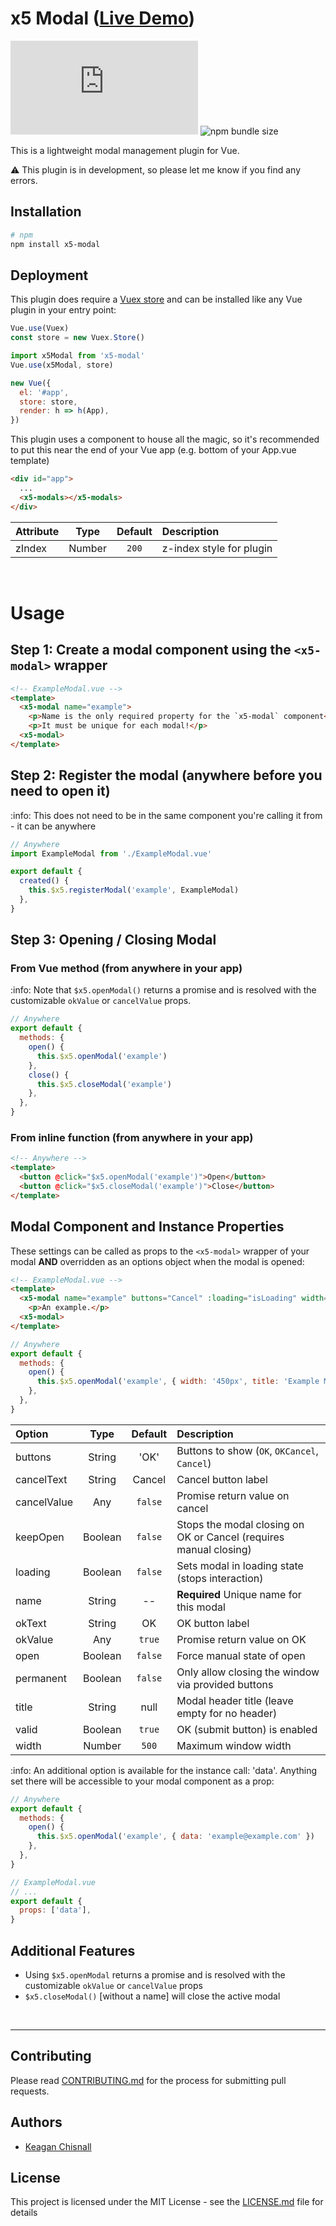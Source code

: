 # x5 Modal ([Live Demo](https://codesandbox.io/s/x5-modal-example-i3301?hidenavigation=1&view=preview))

![GitHub file size in bytes](https://img.shields.io/github/size/xon52/x5-modal/dist/index.js)
![npm bundle size](https://img.shields.io/bundlephobia/minzip/x5-modal)

This is a lightweight modal management plugin for Vue.

:warning: This plugin is in development, so please let me know if you find any errors.

## Installation

```bash
# npm
npm install x5-modal
```

## Deployment

This plugin does require a [Vuex store](https://vuex.vuejs.org/) and can be installed like any Vue plugin in your entry
point:

```js
Vue.use(Vuex)
const store = new Vuex.Store()

import x5Modal from 'x5-modal'
Vue.use(x5Modal, store)

new Vue({
  el: '#app',
  store: store,
  render: h => h(App),
})
```

This plugin uses a component to house all the magic, so it's recommended to put this near the end of your Vue app (e.g.
bottom of your App.vue template)

```html
<div id="app">
  ...
  <x5-modals></x5-modals>
</div>
```

| Attribute |  Type  | Default | Description              |
| :-------- | :----: | :-----: | :----------------------- |
| zIndex    | Number |  `200`  | z-index style for plugin |

<br>

# Usage

## Step 1: Create a modal component using the `<x5-modal>` wrapper

```html
<!-- ExampleModal.vue -->
<template>
  <x5-modal name="example">
    <p>Name is the only required property for the `x5-modal` component</p>
    <p>It must be unique for each modal!</p>
  <x5-modal>
</template>
```

## Step 2: Register the modal (anywhere before you need to open it)

:info: This does not need to be in the same component you're calling it from - it can be anywhere

```js
// Anywhere
import ExampleModal from './ExampleModal.vue'

export default {
  created() {
    this.$x5.registerModal('example', ExampleModal)
  },
}
```

## Step 3: Opening / Closing Modal

### From Vue method (from anywhere in your app)

:info: Note that `$x5.openModal()` returns a promise and is resolved with the customizable `okValue` or `cancelValue`
props.

```js
// Anywhere
export default {
  methods: {
    open() {
      this.$x5.openModal('example')
    },
    close() {
      this.$x5.closeModal('example')
    },
  },
}
```

### From inline function (from anywhere in your app)

```html
<!-- Anywhere -->
<template>
  <button @click="$x5.openModal('example')">Open</button>
  <button @click="$x5.closeModal('example')">Close</button>
</template>
```

## Modal Component and Instance Properties

These settings can be called as props to the `<x5-modal>` wrapper of your modal **AND** overridden as an options object
when the modal is opened:

```html
<!-- ExampleModal.vue -->
<template>
  <x5-modal name="example" buttons="Cancel" :loading="isLoading" width="300px">
    <p>An example.</p>
  <x5-modal>
</template>
```

```js
// Anywhere
export default {
  methods: {
    open() {
      this.$x5.openModal('example', { width: '450px', title: 'Example Modal' })
    },
  },
}
```

| Option      |  Type   | Default | Description                                                       |
| :---------- | :-----: | :-----: | :---------------------------------------------------------------- |
| buttons     | String  |  'OK'   | Buttons to show (`OK`, `OKCancel`, `Cancel`)                      |
| cancelText  | String  | Cancel  | Cancel button label                                               |
| cancelValue |   Any   | `false` | Promise return value on cancel                                    |
| keepOpen    | Boolean | `false` | Stops the modal closing on OK or Cancel (requires manual closing) |
| loading     | Boolean | `false` | Sets modal in loading state (stops interaction)                   |
| name        | String  |   --    | **Required** Unique name for this modal                           |
| okText      | String  |   OK    | OK button label                                                   |
| okValue     |   Any   | `true`  | Promise return value on OK                                        |
| open        | Boolean | `false` | Force manual state of open                                        |
| permanent   | Boolean | `false` | Only allow closing the window via provided buttons                |
| title       | String  |  null   | Modal header title (leave empty for no header)                    |
| valid       | Boolean | `true`  | OK (submit button) is enabled                                     |
| width       | Number  |  `500`  | Maximum window width                                              |

:info: An additional option is available for the instance call: 'data'. Anything set there will be accessible to your
modal component as a prop:

```js
// Anywhere
export default {
  methods: {
    open() {
      this.$x5.openModal('example', { data: 'example@example.com' })
    },
  },
}
```

```js
// ExampleModal.vue
// ...
export default {
  props: ['data'],
}
```

## Additional Features

- Using `$x5.openModal` returns a promise and is resolved with the customizable `okValue` or `cancelValue` props
- `$x5.closeModal()` [without a name] will close the active modal

<br>

---

## Contributing

Please read [CONTRIBUTING.md](./CONTRIBUTING.md) for the process for submitting pull requests.

## Authors

- [Keagan Chisnall](https://github.com/xon52)

## License

This project is licensed under the MIT License - see the [LICENSE.md](LICENSE.md) file for details
